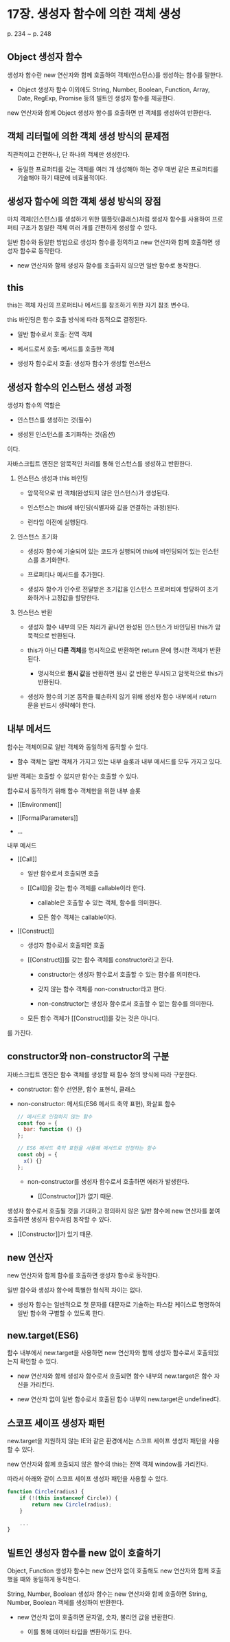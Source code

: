 # 17장. 생성자 함수에 의한 객체 생성

p. 234 ~ p. 248

## Object 생성자 함수

생성자 함수란 new 연산자와 함께 호출하여 객체(인스턴스)를 생성하는 함수를 말한다.

- Object 생성자 함수 이외에도 String, Number, Boolean, Function, Array, Date, RegExp, Promise 등의 빌트인 생성자 함수를 제공한다.

new 연산자와 함께 Object 생성자 함수를 호출하면 빈 객체를 생성하여 반환한다.

## 객체 리터럴에 의한 객체 생성 방식의 문제점

직관적이고 간편하나, 단 하나의 객체만 생성한다.

- 동일한 프로퍼티를 갖는 객체를 여러 개 생성해야 하는 경우 매번 같은 프로퍼티를 기술해야 하기 때문에 비효율적이다.

## 생성자 함수에 의한 객체 생성 방식의 장점

마치 객체(인스턴스)를 생성하기 위한 템플릿(클래스)처럼 생성자 함수를 사용하여 프로퍼티 구조가 동일한 객체 여러 개를 간편하게 생성할 수 있다.

일반 함수와 동일한 방법으로 생성자 함수를 정의하고 new 연산자와 함께 호출하면 생성자 함수로 동작한다.

- new 연산자와 함께 생성자 함수를 호출하지 않으면 일반 함수로 동작한다.

## this

this는 객체 자신의 프로퍼티나 메서드를 참조하기 위한 자기 참조 변수다.

this 바인딩은 함수 호출 방식에 따라 동적으로 결정된다.

- 일반 함수로서 호출: 전역 객체

- 메서드로서 호출: 메서드를 호출한 객체

- 생성자 함수로서 호출: 생성자 함수가 생성할 인스턴스

## 생성자 함수의 인스턴스 생성 과정

생성자 함수의 역할은

- 인스턴스를 생성하는 것(필수)

- 생성된 인스턴스를 초기화하는 것(옵션)

이다.

자바스크립트 엔진은 암묵적인 처리를 통해 인스턴스를 생성하고 반환한다.

1. 인스턴스 생성과 this 바인딩

   - 암묵적으로 빈 객체(완성되지 않은 인스턴스)가 생성된다.

   - 인스턴스는 this에 바인딩(식별자와 값을 연결하는 과정)된다.

   - 런타임 이전에 실행된다.

2. 인스턴스 초기화

   - 생성자 함수에 기술되어 있는 코드가 실행되어 this에 바인딩되어 있는 인스턴스를 초기화한다.

   - 프로퍼티나 메서드를 추가한다.

   - 생성자 함수가 인수로 전달받은 초기값을 인스턴스 프로퍼티에 할당하여 초기화하거나 고정값을 할당한다.

3. 인스턴스 반환

   - 생성자 함수 내부의 모든 처리가 끝나면 완성된 인스턴스가 바인딩된 this가 암묵적으로 반환된다.

   - this가 아닌 **다른 객체**를 명시적으로 반환하면 return 문에 명시한 객체가 반환된다.

     - 명시적으로 **원시 값**을 반환하면 원시 값 반환은 무시되고 암묵적으로 this가 반환된다.

   - 생성자 함수의 기본 동작을 훼손하지 않기 위해 생성자 함수 내부에서 return 문을 반드시 생략해야 한다.

## 내부 메서드

함수는 객체이므로 일반 객체와 동일하게 동작할 수 있다.

- 함수 객체는 일반 객체가 가지고 있는 내부 슬롯과 내부 메서드를 모두 가지고 있다.

일반 객체는 호출할 수 없지만 함수는 호출할 수 있다.

함수로서 동작하기 위해 함수 객체만을 위한 내부 슬롯

- \[\[Environment]]

- \[\[FormalParameters]]

- ...

내부 메서드

- \[\[Call]]

  - 일반 함수로서 호출되면 호출

  - \[\[Call]]을 갖는 함수 객체를 callable이라 한다.

    - callable은 호출할 수 있는 객체, 함수를 의미한다.

    - 모든 함수 객체는 callable이다.

- \[\[Construct]]

  - 생성자 함수로서 호출되면 호출

  - \[\[Construct]]를 갖는 함수 객체를 constructor라고 한다.

    - constructor는 생성자 함수로서 호출할 수 있는 함수를 의미한다.

    - 갖지 않는 함수 객체를 non-constructor라고 한다.

    - non-constructor는 생성자 함수로서 호출할 수 없는 함수를 의미한다.

  - 모든 함수 객체가 \[\[Construct]]를 갖는 것은 아니다.

를 가진다.

## constructor와 non-constructor의 구분

자바스크립트 엔진은 함수 객체를 생성할 때 함수 정의 방식에 따라 구분한다.

- constructor: 함수 선언문, 함수 표현식, 클래스

- non-constructor: 메서드(ES6 메서드 축약 표현), 화살표 함수

  ```JavaScript
  // 메서드로 인정하지 않는 함수
  const foo = {
    bar: function () {}
  };

  // ES6 메서드 축약 표현을 사용해 메서드로 인정하는 함수
  const obj = {
    x() {}
  };
  ```

  - non-constructor를 생성자 함수로서 호출하면 에러가 발생한다.

    - \[\[Constructor]]가 없기 때문.

생성자 함수로서 호출될 것을 기대하고 정의하지 않은 일반 함수에 new 연산자를 붙여 호출하면 생성자 함수처럼 동작할 수 있다.

- \[\[Constructor]]가 있기 때문.

## new 연산자

new 연산자와 함께 함수를 호출하면 생성자 함수로 동작한다.

일반 함수와 생성자 함수에 특별한 형식적 차이는 없다.

- 생성자 함수는 일반적으로 첫 문자를 대문자로 기술하는 파스칼 케이스로 명명하여 일반 함수와 구별할 수 있도록 한다.

## new.target(ES6)

함수 내부에서 new.target을 사용하면 new 연산자와 함께 생성자 함수로서 호출되었는지 확인할 수 있다.

- new 연산자와 함께 생성자 함수로서 호출되면 함수 내부의 new.target은 함수 자신을 가리킨다.

- new 연산자 없이 일반 함수로서 호출된 함수 내부의 new.target은 undefined다.

## 스코프 세이프 생성자 패턴

new.target을 지원하지 않는 IE와 같은 환경에서는 스코프 세이프 생성자 패턴을 사용할 수 있다.

new 연산자와 함께 호출되지 않은 함수의 this는 전역 객체 window를 가리킨다.

따라서 아래와 같이 스코프 세이프 생성자 패턴을 사용할 수 있다.

```JavaScript
function Circle(radius) {
    if (!(this instanceof Circle)) {
        return new Circle(radius);
    }

    ...
}
```

## 빌트인 생성자 함수를 new 없이 호출하기

Object, Function 생성자 함수는 new 연산자 없이 호출해도 new 연산자와 함께 호출했을 때와 동일하게 동작한다.

String, Number, Boolean 생성자 함수는 new 연산자와 함께 호출하면 String, Number, Boolean 객체를 생성하여 반환한다.

- new 연산자 없이 호출하면 문자열, 숫자, 불리언 값을 반환한다.

  - 이를 통해 데이터 타입을 변환하기도 한다.
